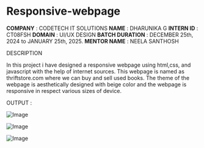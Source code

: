 # Responsive-webpage

**COMPANY** : CODETECH IT SOLUTIONS
**NAME** : DHARUNIKA G
**INTERN ID** : CT08FSH
**DOMAIN** :  UI/UX DESIGN
**BATCH DURATION** :  DECEMBER 25th, 2024 to JANUARY 25th, 2025.
**MENTOR NAME** : NEELA SANTHOSH

DESCRIPTION

In this project i have designed a responsive webpage using html,css, and javascript with the help of internet sources.
This webpage is named as thriftstore.com where we can buy and sell used books.
The theme of the webpage is aesthetically designed with beige color and the webpage is responsive in respect various sizes of device.

OUTPUT :

![Image](https://github.com/user-attachments/assets/60ee8153-980f-40de-a32c-7369ebd3fc20)

![Image](https://github.com/user-attachments/assets/2fd5865b-e882-47c1-91b1-a83b45438936)

![Image](https://github.com/user-attachments/assets/4b8cb2d0-e804-4f90-b424-d869c548d0b2)
